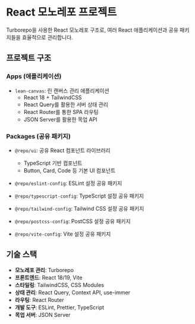 # React 모노레포 프로젝트

Turborepo을 사용한 React 모노레포 구조로, 여러 React 애플리케이션과 공유 패키지들을 효율적으로 관리합니다.

## 프로젝트 구조

### Apps (애플리케이션)

- `lean-canvas`: 린 캔버스 관리 애플리케이션
  - React 18 + TailwindCSS
  - React Query를 활용한 서버 상태 관리
  - React Router를 통한 SPA 라우팅
  - JSON Server를 활용한 목업 API

### Packages (공유 패키지)

- `@repo/ui`: 공유 React 컴포넌트 라이브러리
  - TypeScript 기반 컴포넌트
  - Button, Card, Code 등 기본 UI 컴포넌트

- `@repo/eslint-config`: ESLint 설정 공유 패키지
- `@repo/typescript-config`: TypeScript 설정 공유 패키지
- `@repo/tailwind-config`: Tailwind CSS 설정 공유 패키지
- `@repo/postcss-config`: PostCSS 설정 공유 패키지
- `@repo/vite-config`: Vite 설정 공유 패키지

## 기술 스택

- **모노레포 관리**: Turborepo
- **프론트엔드**: React 18/19, Vite
- **스타일링**: TailwindCSS, CSS Modules
- **상태 관리**: React Query, Context API, use-immer
- **라우팅**: React Router
- **개발 도구**: ESLint, Prettier, TypeScript
- **목업 서버**: JSON Server
